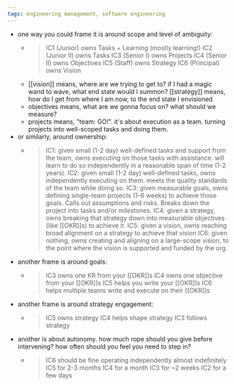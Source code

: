 ```yaml
---
tags: engineering management, software engineering
---
```


- one way you could frame it is around scope and level of ambiguity:
	- > IC1 (Junior) owns Tasks + Learning (mostly learning!)
	  IC2 (Junior II) owns Tasks
	  IC3 (Senior I) owns Projects
	  IC4 (Senior II) owns Objectives
	  IC5 (Staff) owns Strategy
	  IC6 (Principal) owns Vision
	- [[vision]] means, where are we trying to get to? if I had a magic wand to wave, what end state would I summon?
	  [[strategy]] means, how do I get from where I am now, to the end state I envisioned
	- objectives means, what are we gonna focus on? what should we measure?
	- projects means, "team: GO!". it's about execution as a team. turning projects into well-scoped tasks and doing them.
- or similarly, around ownership:
	- > IC1: given small (1-2 day) well-defined tasks and support from the team, owns executing on those tasks with assistance. will learn to do so independently in a reasonable span of time (1-2 years).
	  IC2: given small (1-2 day) well-defined tasks, owns independently executing on them. meets the quality standards of the team while doing so.
	  IC3: given measurable goals, owns defining single-team projects (1-6 weeks) to achieve those goals. Calls out assumptions and risks. Breaks down the project into tasks and/or milestones.
	  IC4: given a strategy, owns breaking that strategy down into measurable objectives (like [[OKR]]s) to achieve it.
	  IC5: given a vision, owns reaching broad alignment on a strategy to achieve that vision
	  IC6: given nothing, owns creating and aligning on a large-scope vision, to the point where the vision is supported and funded by the org.
- another frame is around goals:
	- > IC3 owns one KR from your [[OKR]]s 
	  IC4 owns one objective from your [[OKR]]s
	  IC5 helps you write your [[OKR]]s
	  IC6 helps multiple teams write and execute on their [[OKR]]s
- another frame is around strategy engagement:
	- > IC5 owns strategy
	  IC4 helps shape strategy
	  IC3 follows strategy
- another is about autonomy. how much rope should you give before intervening? how often should you feel you need to step in?
	- > IC6 should be fine operating independently almost indefinitely
	  IC5 for 2-3 months
	  IC4 for a month
	  IC3 for ~2 weeks
	  IC2 for a few days